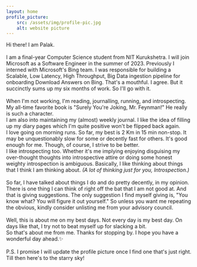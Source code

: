 ```yaml
---
layout: home
profile_picture:
    src: /assets/img/profile-pic.jpg
    alt: website picture
---
```


<p>
  Hi there! I am Palak. <br><br>
  I am a final-year Computer Science student from NIT Kurukshetra. I will join Microsoft as a Software Engineer in the summer of 2023. Previously I interned with Microsoft's Bing team. I was responsible for building a Scalable, Low Latency, High Throughput, Big Data ingestion pipeline for onboarding Download Answers on Bing. That's a mouthful. I agree. But it succinctly sums up my six months of work. So I'll go with it. <br><br>
  When I'm not working, I'm reading, journalling, running, and introspecting.<br>
  My all-time favorite book is "Surely You're Joking, Mr. Feynman!" He really is such a character.<br>
  I am also into maintaining my (almost) weekly journal. I like the idea of filling up my diary pages which I'm quite positive won't be flipped back again.<br>
  I love going on morning runs. So far, my best is 2 Km in 15 min non-stop. It may be unquestionably slow for some or decently fast for others. It's good enough for me. Though, of course, I strive to be better.<br>
  I like introspecting too. Whether it's me implying enjoying disguising my over-thought thoughts into introspective attire or doing some honest weighty introspection is ambiguous. Basically, I like thinking about things that I think I am thinking about. <i>(A lot of thinking just for you, Introspection.)</i><br><br>
  So far, I have talked about things I do and do pretty decently, in my opinion. There is one thing I can think of right off the bat that I am not good at. And that is giving suggestions. The only suggestion I find myself giving is, "You know what? You will figure it out yourself." So unless you want me repeating the obvious, kindly consider unlisting me from your advisory council.<br><br>
  Well, this is about me on my best days. Not every day is my best day. On days like that, I try not to beat myself up for slacking a bit.<br>
  So that's about me from me. Thanks for stopping by. I hope you have a wonderful day ahead.✨<br>
  <br> P.S. I promise I will update the profile picture once I find one that's just right. Till then here's to the starry sky!
</p>
